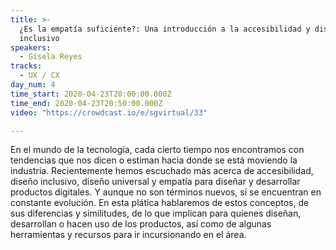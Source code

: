 ```yaml
---
title: >-
  ¿Es la empatía suficiente?: Una introducción a la accesibilidad y diseño
  inclusivo
speakers:
  - Gisela Reyes
tracks:
  - UX / CX
day_num: 4
time_start: 2020-04-23T20:00:00.000Z
time_end: 2020-04-23T20:50:00.000Z
video: "https://crowdcast.io/e/sgvirtual/33"

---
```


En el mundo de la tecnología, cada cierto tiempo nos encontramos con tendencias que nos dicen o estiman hacia donde se está moviendo la industria. Recientemente hemos escuchado más acerca de accesibilidad, diseño inclusivo, diseño universal y empatía para diseñar y desarrollar productos digitales. Y aunque no son términos nuevos, sí se encuentran en constante evolución. En esta plática hablaremos de estos conceptos, de sus diferencias y similitudes, de lo que implican para quienes diseñan, desarrollan o hacen uso de los productos, así como de algunas herramientas y recursos para ir incursionando en el área.
